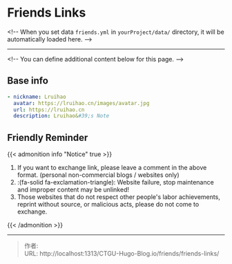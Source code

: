 # Friends Links


&lt;!-- When you set data `friends.yml` in `yourProject/data/` directory, it will be automatically loaded here. --&gt;

---

&lt;!-- You can define additional content below for this page. --&gt;

## Base info

```yaml
- nickname: Lruihao
  avatar: https://lruihao.cn/images/avatar.jpg
  url: https://lruihao.cn
  description: Lruihao&#39;s Note
```

## Friendly Reminder

{{&lt; admonition info &#34;Notice&#34; true &gt;}}

1. If you want to exchange link, please leave a comment in the above format. (personal non-commercial blogs / websites only)
2. :(fa-solid fa-exclamation-triangle): Website failure, stop maintenance and improper content may be unlinked!
3. Those websites that do not respect other people&#39;s labor achievements, reprint without source, or malicious acts, please do not come to exchange.

{{&lt; /admonition &gt;}}

---

> 作者:   
> URL: http://localhost:1313/CTGU-Hugo-Blog.io/friends/friends-links/  

